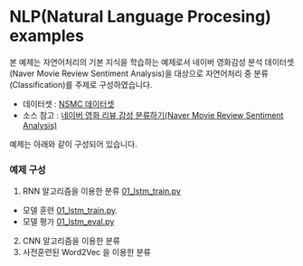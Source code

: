 # NLP(Natural Language Procesing) examples

본 예제는 자연어처리의 기본 지식을 학습하는 예제로서
네이버 영화감성 분석 데이터셋(Naver Movie Review Sentiment Analysis)을 대상으로 
자연어처리 중 분류(Classification)를 주제로 구성하였습니다.
- 데이터셋 : [NSMC 데이터셋](https://github.com/e9t/nsmc/)
- 소스 참고 : [네이버 영화 리뷰 감성 분류하기(Naver Movie Review Sentiment Analysis)](https://wikidocs.net/44249) <br>

예제는 아래와 같이 구성되어 있습니다.

### 예제 구성
1. RNN 알고리즘을 이용한 분류 [01_lstm_train.py](https://github.com/rightlit/nlp/blob/main/examples/01_lstm_train.py)
  - 모델 훈련 [01_lstm_train.py](https://github.com/rightlit/nlp/blob/main/examples/01_lstm_train.py).
  - 모델 평가 [01_lstm_eval.py](https://github.com/rightlit/nlp/blob/main/examples/01_lstm_eval.py)
2. CNN 알고리즘을 이용한 분류 
3. 사전훈련된 Word2Vec 을 이용한 분류


